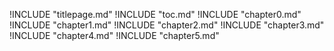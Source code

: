 !INCLUDE "titlepage.md"
!INCLUDE "toc.md"
!INCLUDE "chapter0.md"
!INCLUDE "chapter1.md"
!INCLUDE "chapter2.md"
!INCLUDE "chapter3.md"
!INCLUDE "chapter4.md"
!INCLUDE "chapter5.md"
